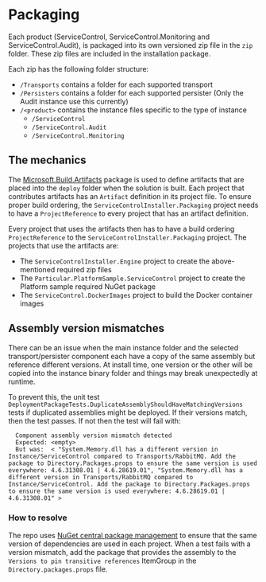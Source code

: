 # Packaging

Each product (ServiceControl, ServiceControl.Monitoring and ServiceControl.Audit), is packaged into its own versioned zip file in the `zip` folder. These zip files are included in the installation package.

Each zip has the following folder structure:

- `/Transports` contains a folder for each supported transport
- `/Persisters` contains a folder for each supported persister (Only the Audit instance use this currently)
- `/<product>` contains the instance files specific to the type of instance
  - `/ServiceControl`
  - `/ServiceControl.Audit`
  - `/ServiceControl.Monitoring`

## The mechanics

The [Microsoft.Build.Artifacts](https://github.com/microsoft/MSBuildSdks/tree/main/src/Artifacts) package is used to define artifacts that are placed into the `deploy` folder when the solution is built. Each project that contributes artifacts has an `Artifact` definition in its project file.
To ensure proper build ordering, the `ServiceControlInstaller.Packaging` project needs to have a `ProjectReference` to every project that has an artifact definition.

Every project that uses the artifacts then has to have a build ordering `ProjectReference` to the `ServiceControlInstaller.Packaging` project. The projects that use the artifacts are:

- The `ServiceControlInstaller.Engine` project to create the above-mentioned required zip files
- The `Particular.PlatformSample.ServiceControl` project to create the Platform sample required NuGet package
- The `ServiceControl.DockerImages` project to build the Docker container images

## Assembly version mismatches

There can be an issue when the main instance folder and the selected transport/persister component each have a copy of the same assembly but reference different versions. At install time, one version or the other will be copied into the instance binary folder and things may break unexpectedly at runtime.

To prevent this, the unit test `DeploymentPackageTests.DuplicateAssemblyShouldHaveMatchingVersions` tests if duplicated assemblies might be deployed. If their versions match, then the test passes. If not then the test will fail with:

```
  Component assembly version mismatch detected
  Expected: <empty>
  But was:  < "System.Memory.dll has a different version in Instance/ServiceControl compared to Transports/RabbitMQ. Add the package to Directory.Packages.props to ensure the same version is used everywhere: 4.6.31308.01 | 4.6.28619.01", "System.Memory.dll has a different version in Transports/RabbitMQ compared to Instance/ServiceControl. Add the package to Directory.Packages.props to ensure the same version is used everywhere: 4.6.28619.01 | 4.6.31308.01" >
```

### How to resolve

The repo uses [NuGet central package management](https://learn.microsoft.com/en-us/nuget/consume-packages/central-package-management) to ensure that the same version of dependencies are used in each project. When a test fails with a version mismatch, add the package that provides the assembly to the `Versions to pin transitive references` ItemGroup in the `Directory.packages.props` file.